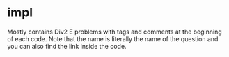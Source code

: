# impl
Mostly contains Div2 E problems with tags and comments at the beginning of each code.
Note that the name is literally the name of the question and you can also find the link inside the code.
